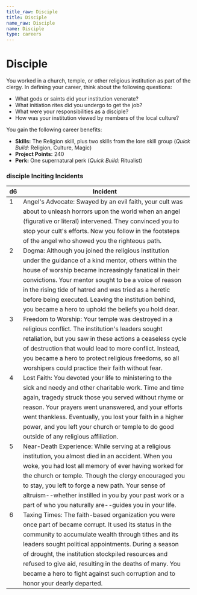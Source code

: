 ```yaml
---
title_raw: Disciple
title: Disciple
name_raw: Disciple
name: Disciple
type: careers
---
```


# Disciple

You worked in a church, temple, or other religious institution as part of the clergy. In defining your career, think about the following questions:

- What gods or saints did your institution venerate?
- What initiation rites did you undergo to get the job?
- What were your responsibilities as a disciple?
- How was your institution viewed by members of the local culture?

You gain the following career benefits:

- **Skills:** The Religion skill, plus two skills from the lore skill group (*Quick Build:* Religion, Culture, Magic)
- **Project Points:** 240
- **Perk:** One supernatural perk (*Quick Build:* Ritualist)

### **disciple Inciting Incidents**

| d6  | Incident                                                    |
| --- | ----------------------------------------------------------- |
| 1   | Angel's Advocate: Swayed by an evil faith, your cult was    |
|     | about to unleash horrors upon the world when an angel       |
|     | (figurative or literal) intervened. They convinced you to   |
|     | stop your cult's efforts. Now you follow in the footsteps   |
|     | of the angel who showed you the righteous path.             |
| 2   | Dogma: Although you joined the religious institution        |
|     | under the guidance of a kind mentor, others within the      |
|     | house of worship became increasingly fanatical in their     |
|     | convictions. Your mentor sought to be a voice of reason     |
|     | in the rising tide of hatred and was tried as a heretic     |
|     | before being executed. Leaving the institution behind,      |
|     | you became a hero to uphold the beliefs you hold dear.      |
| 3   | Freedom to Worship: Your temple was destroyed in a          |
|     | religious conflict. The institution's leaders sought        |
|     | retaliation, but you saw in these actions a ceaseless cycle |
|     | of destruction that would lead to more conflict. Instead,   |
|     | you became a hero to protect religious freedoms, so all     |
|     | worshipers could practice their faith without fear.         |
| 4   | Lost Faith: You devoted your life to ministering to the     |
|     | sick and needy and other charitable work. Time and time     |
|     | again, tragedy struck those you served without rhyme or     |
|     | reason. Your prayers went unanswered, and your efforts      |
|     | went thankless. Eventually, you lost your faith in a higher |
|     | power, and you left your church or temple to do good        |
|     | outside of any religious affiliation.                       |
| 5   | Near-Death Experience: While serving at a religious         |
|     | institution, you almost died in an accident. When you       |
|     | woke, you had lost all memory of ever having worked for     |
|     | the church or temple. Though the clergy encouraged you      |
|     | to stay, you left to forge a new path. Your sense of        |
|     | altruism--whether instilled in you by your past work or a   |
|     | part of who you naturally are--guides you in your life.     |
| 6   | Taxing Times: The faith-based organization you were         |
|     | once part of became corrupt. It used its status in the      |
|     | community to accumulate wealth through tithes and its       |
|     | leaders sought political appointments. During a season      |
|     | of drought, the institution stockpiled resources and        |
|     | refused to give aid, resulting in the deaths of many. You   |
|     | became a hero to fight against such corruption and to       |
|     | honor your dearly departed.                                 |
